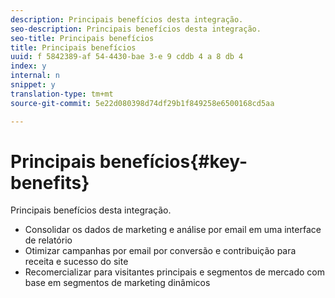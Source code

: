 ```yaml
---
description: Principais benefícios desta integração.
seo-description: Principais benefícios desta integração.
seo-title: Principais benefícios
title: Principais benefícios
uuid: f 5842389-af 54-4430-bae 3-e 9 cddb 4 a 8 db 4
index: y
internal: n
snippet: y
translation-type: tm+mt
source-git-commit: 5e22d080398d74df29b1f849258e6500168cd5aa

---
```



# Principais benefícios{#key-benefits}

Principais benefícios desta integração.

* Consolidar os dados de marketing e análise por email em uma interface de relatório
* Otimizar campanhas por email por conversão e contribuição para receita e sucesso do site
* Recomercializar para visitantes principais e segmentos de mercado com base em segmentos de marketing dinâmicos

